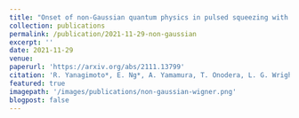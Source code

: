 ```yaml
---
title: "Onset of non-Gaussian quantum physics in pulsed squeezing with mesoscopic fields"
collection: publications
permalink: /publication/2021-11-29-non-gaussian
excerpt: ''
date: 2021-11-29
venue: 
paperurl: 'https://arxiv.org/abs/2111.13799'
citation: 'R. Yanagimoto*, E. Ng*, A. Yamamura, T. Onodera, L. G. Wright, M. Jankowski, M. M. Fejer, P. L. McMahon, H. Mabuchi, arXiv:2111.13799. (To be published on Optica)'
featured: true
imagepath: '/images/publications/non-gaussian-wigner.png'
blogpost: false
---
```

